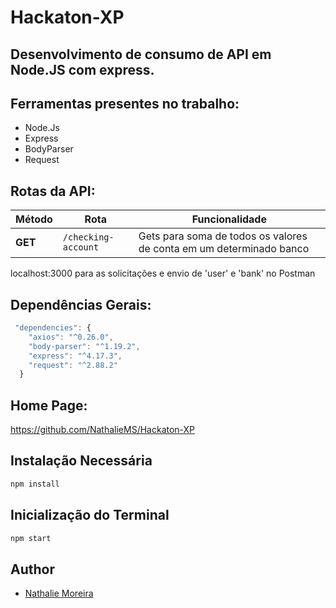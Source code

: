 # Hackaton-XP

## Desenvolvimento de consumo de API em Node.JS com express. 

## Ferramentas presentes no trabalho:

<!--ts-->
   * Node.Js
   * Express
   * BodyParser
   * Request
   
   
## Rotas da API:

| Método | Rota | Funcionalidade |
| ------ | ----- | ----------- |
| **GET** | `/checking-account` | Gets para soma de todos os valores de conta em um determinado banco|

localhost:3000 para as solicitações e envio de 'user' e 'bank' no Postman

## Dependências Gerais:
```js
 "dependencies": {
    "axios": "^0.26.0",
    "body-parser": "^1.19.2",
    "express": "^4.17.3",
    "request": "^2.88.2"
  }
```

  
  ## Home Page:
  
https://github.com/NathalieMS/Hackaton-XP

  
  ## Instalação Necessária
  
  ```bash
npm install
```

  ## Inicialização do Terminal
  
   ```bash
npm start
```


## Author

- [Nathalie Moreira](https://github.com/NathalieMS)
